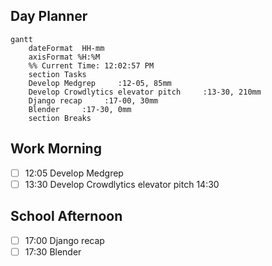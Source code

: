 ## Day Planner
```mermaid
gantt
    dateFormat  HH-mm
    axisFormat %H:%M
    %% Current Time: 12:02:57 PM
    section Tasks
    Develop Medgrep     :12-05, 85mm
    Develop Crowdlytics elevator pitch     :13-30, 210mm
    Django recap     :17-00, 30mm
    Blender     :17-30, 0mm
    section Breaks

```

## Work Morning
- [ ] 12:05 Develop Medgrep
- [ ] 13:30 Develop Crowdlytics elevator pitch
14:30

## School Afternoon
- [ ] 17:00 Django recap
- [ ] 17:30 Blender